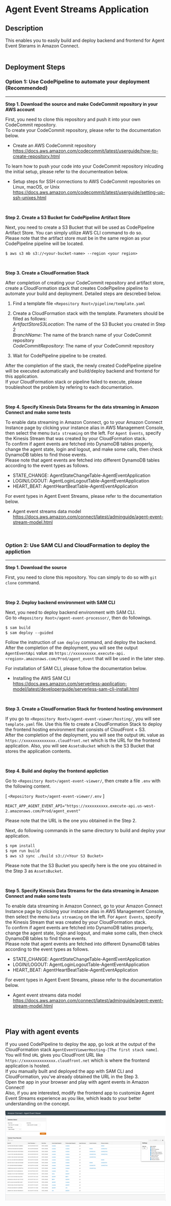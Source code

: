 # Agent Event Streams Application

## Description
This enables you to easily build and deploy backend and frontend for Agent Event Sterams in Amazon Connect. <br><br> 


## Deployment Steps

### Option 1: Use CodePipeline to automate your deployment (Recommended)
------------
**Step 1. Download the source and make CodeCommit repository in your AWS account**<br>

First, you need to clone this repository and push it into your own CodeCommit repository. <br>
To create your CodeCommit repository, please refer to the documentation below.

- Create an AWS CodeCommit repository<br>
https://docs.aws.amazon.com/codecommit/latest/userguide/how-to-create-repository.html

To learn how to push your code into your CodeCommit repository inlcuding the initial setup, please refer to the documenteation below.

- Setup steps for SSH connections to AWS CodeCommit repositories on Linux, macOS, or Unix<br> 
https://docs.aws.amazon.com/codecommit/latest/userguide/setting-up-ssh-unixes.html

<br>

**Step 2. Create a S3 Bucket for CodePipeline Artifact Store**<br>

Next, you need to create a S3 Bucket that will be used as CodePipeline Artifact Store. You can simply utilize AWS CLI command to do so. <br>
Please note that the artifact store must be in the same region as your CodePipeline pipeline will be located. 

```
$ aws s3 mb s3://<your-bucket-name> --region <your region>
```

<br>

**Step 3. Create a CloudFormation Stack**<br>

After completion of creating your CodeCommit repository and artifact store, create a CloudFormation stack that creates CodePipeline pipeline to automate your build and deployment. Detailed steps are descrebed below. <br>

1. Find a template file ```<Repository Root>/pipeline/template.yaml```
2. Create a CloudFormation stack with the template. Parameters should be filled as follows:<br>
<i>ArtifactStoreS3Location</i>: The name of the S3 Bucket you created in Step 2<br>
<i>BranchName</i>: The name of the branch name of your CodeCommit repository<br>
<i>CodeCommitRepository</i>: The name of your CodeCommit repository<br>

3. Wait for CodePipeline pipeline to be created. 

After the completion of the stack, the newly created CodePipeline pipeline will be executed automatically and build/deploy backend and frontend for this application. <br>
If your CloudFormation stack or pipeline failed to execute, please troubleshoot the problem by refering to each documentation. 

<br>

**Step 4. Specify Kinesis Data Streams for the data streaming in Amazon Connect and make some tests**<br>

To enable data streaming in Amazon Connect, go to your Amazon Connect Instance page by clicking your instance alias in AWS Management Console, then select the menu ```Data streaming``` on the left. For ```Agent Events```, specify the Kinesis Stream that was created by your CloudFormation stack. <br>
To confirm if agent events are fetched into DynamoDB tables properly, change the agent state, login and logout, and make some calls, then check DynamoDB tables to find those events. <br>
Please note that agent events are fetched into different DynamoDB tables according to the event types as follows.<br>
* STATE_CHANGE: AgentStateChangeTable-AgentEventApplication
* LOGIN/LOGOUT: AgentLoginLogoutTable-AgentEventApplication
* HEART_BEAT: AgentHeartBeatTable-AgentEventApplication

For event types in Agent Event Streams, please refer to the documentation below.

- Agent event streams data model<br>
https://docs.aws.amazon.com/connect/latest/adminguide/agent-event-stream-model.html

<br>

### Option 2: Use SAM CLI and CloudFormation to deploy the appliction
------------
**Step 1. Download the source**<br>

First, you need to clone this repository. You can simply to do so with ```git clone``` command. 

<br>

**Step 2. Deploy backend environment with SAM CLI**<br>

Next, you need to deploy backend environment with SAM CLI. <br>
Go to ```<Repository Root>/agent-event-processor/```, then do followings.

```
$ sam build
$ sam deploy --guided
```

Follow the instruction of ```sam deploy``` command, and deploy the backend. <br>
After the completion of the deployment, you will see the output ```AgentEventApi``` value as ```https://xxxxxxxxxx.execute-api.<region>.amazonaws.com/Prod/agent_event``` that will be used in the later step.

For installation of SAM CLI, please follow the documentation below.

* Installing the AWS SAM CLI<br>
https://docs.aws.amazon.com/serverless-application-model/latest/developerguide/serverless-sam-cli-install.html

<br>

**Step 3. Create a CloudFormation Stack for frontend hosting environment**<br>

If you go to ```<Repository Root>/agent-event-viewer/hosting/```, you will see ```template.yaml``` file. Use this file to create a CloudFormation Stack to deploy the frontend hosting environment that consists of CloudFront + S3. <br>
After the completion of the deployment, you will see the output ```URL``` value as ```https://xxxxxxxxxxxxxx.cloudfront.net``` which is the URL for the frontend application. Also, you will see ```AssetsBucket``` which is the S3 Bucket that stores the application contents.

<br>

**Step 4. Build and deploy the frontend appliction**<br>

Go to ```<Repository Root>/agent-event-viewer/```, then create a file ```.env``` with the following content.

[ ```<Repository Root>/agent-event-viewer/.env``` ]
```
REACT_APP_AGENT_EVENT_API="https://xxxxxxxxxx.execute-api.us-west-2.amazonaws.com/Prod/agent_event"
```

Please note that the URL is the one you obtained in the Step 2. <br>

Next, do following commands in the same directory to build and deploy your application. 

```
$ npm install
$ npm run build
$ aws s3 sync ./build s3://<Your S3 Bucket>
```

Please note that the S3 Bucket you specify here is the one you obtained in the Step 3 as ```AssetsBucket```. 

<br>

**Step 5. Specify Kinesis Data Streams for the data streaming in Amazon Connect and make some tests**<br>

To enable data streaming in Amazon Connect, go to your Amazon Connect Instance page by clicking your instance alias in AWS Management Console, then select the menu ```Data streaming``` on the left. For ```Agent Events```, specify the Kinesis Stream that was created by your CloudFormation stack. <br>
To confirm if agent events are fetched into DynamoDB tables properly, change the agent state, login and logout, and make some calls, then check DynamoDB tables to find those events. <br>
Please note that agent events are fetched into different DynamoDB tables according to the event types as follows.<br>
* STATE_CHANGE: AgentStateChangeTable-AgentEventApplication
* LOGIN/LOGOUT: AgentLoginLogoutTable-AgentEventApplication
* HEART_BEAT: AgentHeartBeatTable-AgentEventApplication

For event types in Agent Event Streams, please refer to the documentation below.

- Agent event streams data model<br>
https://docs.aws.amazon.com/connect/latest/adminguide/agent-event-stream-model.html

<br>


## Play with agent events

If you used CodePipeline to deploy the app, go look at the output of the CloudFormation stack ```AgentEventViewerHosting-[The first stack name]```. You will find ```URL``` gives you CloudFront URL like ```https://xxxxxxxxxxxxxx.cloudfront.net``` which is where the frontend application is hosted. <br>
If you manually built and deployed the app with SAM CLI and CloudFormation, you've already obtained the URL in the Step 3. <br>
Open the app in your browser and play with agent events in Amazon Connect!<br>
Also, if you are interested, modify the frontend app to customize Agent Event Streams experience as you like, which leads to your better understanding on the concept. 

![AgentEventViewer_1](docs/AgentEventViewer_1.png)